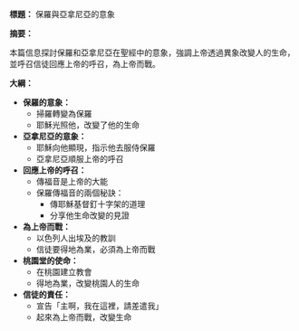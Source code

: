 **標題：** 保羅與亞拿尼亞的意象

**摘要：**

本篇信息探討保羅和亞拿尼亞在聖經中的意象，強調上帝透過異象改變人的生命，並呼召信徒回應上帝的呼召，為上帝而戰。

**大綱：**

* **保羅的意象：**
    * 掃羅轉變為保羅
    * 耶穌光照他，改變了他的生命
* **亞拿尼亞的意象：**
    * 耶穌向他顯現，指示他去服侍保羅
    * 亞拿尼亞順服上帝的呼召
* **回應上帝的呼召：**
    * 傳福音是上帝的大能
    * 保羅傳福音的兩個秘訣：
        * 傳耶穌基督釘十字架的道理
        * 分享他生命改變的見證
* **為上帝而戰：**
    * 以色列人出埃及的教訓
    * 信徒要得地為業，必須為上帝而戰
* **桃園堂的使命：**
    * 在桃園建立教會
    * 得地為業，改變桃園人的生命
* **信徒的責任：**
    * 宣告「主啊，我在這裡，請差遣我」
    * 起來為上帝而戰，改變生命